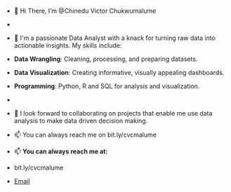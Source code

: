 - 👋 Hi There, I’m @Chinedu Victor Chukwumalume
- 
- 👀 I'm a passionate Data Analyst with a knack for turning raw data into actionable insights. My skills include:
- **Data Wrangling**: Cleaning, processing, and preparing datasets.
- **Data Visualization**: Creating informative, visually appealing dashboards.
- **Programming**: Python, R and SQL for analysis and visualization.
- 
- 💞️ I look forward to collaborating on projects that enable me use data analysis to make data driven decision making.
- 📫 You can always reach me on bit.ly/cvcmalume

- 📫 **You can always reach me at:**
- bit.ly/cvcmalume
- [Email](mailto:cvcmalume@gmail.com)

<!---
Malumeszn/Malumeszn is a ✨ special ✨ repository because its `README.md` (this file) appears on your GitHub profile.
You can click the Preview link to take a look at your changes.
--->

